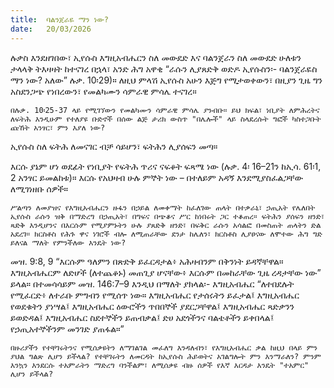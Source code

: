 ```yaml
---
title:  ባልንጀራዬ ማን ነው?
date:   20/03/2026
---
```


ሉቃስ እንደዘገበው፣ ኢየሱስ እግዚአብሔርን ስለ መውደድ እና ባልንጀራን ስለ መውደድ ሁለቱን ታላላቅ ትእዛዛት ከተናገረ በኋላ፣ አንድ ሕግ አዋቂ “ራሱን ሊያጸድቅ ወድዶ ኢየሱስን፡- ባልንጀራዬስ ማን ነው? አለው” ሉቃ. 10፡29)። ለዚህ ምላሽ ኢየሱስ አሁን እጅግ የሚታወቀውን፣ በዚያን ጊዜ ግን አስደንጋጭ የነበረውን፣ የመልካሙን ሳምራዊ ምሳሌ ተናገረ።

`በሉቃ. 10፡25-37 ላይ የሚገኘውን የመልካሙን ሳምራዊ ምሳሌ ያንብቡ። ይህ ክፍል፣ ነቢያት ለምሕረትና ለፍትሕ እንዲሁም የተለያዩ ቡድኖች በሰው ልጅ ታሪክ ውስጥ "በሌሎች" ላይ ስላደረሱት ግፎች ካስተጋቡት ጩኸት አንፃር፣ ምን እያለ ነው?`

ኢየሱስ ስለ ፍትሕ ለመናገር ብቻ ሳይሆን፣ ፍትሕን ሊያሰፍን መጣ።

እርሱ ያኔም ሆነ ወደፊት የነቢያት የፍትሕ ጥሪና ናፍቆት ፍጻሜ ነው (ሉቃ. 4፡ 16–21ን ከኢሳ. 61፡1, 2 አንፃር ይመልከቱ)። እርሱ የአህዛብ ሁሉ ምኞት ነው – በተለይም አዳኝ እንደሚያስፈልጋቸው ለሚገነዘቡ ሰዎች።

`ሥልጣን ለመያዝና የእግዚአብሔርን ዙፋን በኃይል ለመቀማት ከፈለገው ጠላት በተቃራኒ፣ ኃጢአት የሌለበት ኢየሱስ ራሱን ዝቅ በማድረግ በኃጢአት፣ በግፍና በጭቆና ሥር ከነበሩት ጋር ተቆጠረ። ፍትሕን ያሰፍን ዘንድ፣ ጻድቅ እንዲሆንና በእርሱም የሚያምኑትን ሁሉ ያጸድቅ ዘንድ፣ በፍቅር ራሱን አሳልፎ በመስጠት ጠላትን ድል አደረገ። ክርስቶስ የሕጉ ዋና ነገሮች ብሎ ለሚጠራቸው ደንታ ከሌለን፣ ክርስቶስ ሊያፀናው ለሞተው ሕግ ግድ ይለናል ማለት የምንችለው እንዴት ነው?`

መዝ. 9:8, 9 “እርሱም ዓለምን በጽድቅ ይፈርዳታል፥ አሕዛብንም በቅንነት ይዳኛቸዋል። እግዚአብሔርም ለድሆች (ለተጨቆኑ) መጠጊያ ሆናቸው፥ እርሱም በመከራቸው ጊዜ ረዳታቸው ነው” ይላል። በተመሳሳይም መዝ. 146:7–9 እንዲህ በማለት ያክላል፡- እግዚአብሔር “ለተበደሉት የሚፈርድ፥ ለተራቡ ምግብን የሚሰጥ ነው። እግዚአብሔር የታሰሩትን ይፈታል፤ እግዚአብሔር የወደቁትን ያነሣል፤ እግዚአብሔር ዕውሮችን ጥበበኞች ያደርጋቸዋል፤ እግዚአብሔር ጻድቃንን ይወድዳል፤ እግዚአብሔር ስደተኞችን ይጠብቃል፤ ድሀ አደጎችንና ባልቴቶችን ይቀበላል፤ የኃጢአተኞችንም መንገድ ያጠፋል።”

`በዙሪያችን የተቸገሩትንና የሚሰቃዩትን ለማገልገል መፈለግ እንዳለብን፣ የእግዚአብሔር ቃል ከዚህ በላይ ምን ያህል ግልጽ ሊሆን ይችላል? የተቸገሩትን ለመርዳት ከኢየሱስ ሕይወትና አገልግሎት ምን እንማራለን? ምንም እንኳን እንደርሱ ተአምራትን ማድረግ ባንችልም፣ ለሚሰቃዩ ብዙ ሰዎች የእኛ እርዳታ እንዴት "ተአምር" ሊሆን ይችላል?`